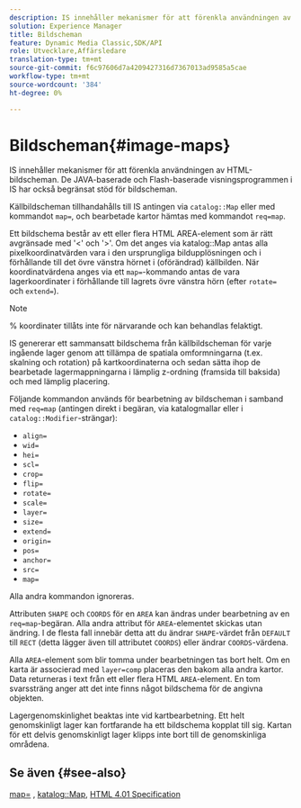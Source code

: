```yaml
---
description: IS innehåller mekanismer för att förenkla användningen av HTML-bildscheman. De JAVA-baserade och Flash-baserade visningsprogrammen i IS har också begränsat stöd för bildscheman.
solution: Experience Manager
title: Bildscheman
feature: Dynamic Media Classic,SDK/API
role: Utvecklare,Affärsledare
translation-type: tm+mt
source-git-commit: f6c97606d7a4209427316d7367013ad9585a5cae
workflow-type: tm+mt
source-wordcount: '384'
ht-degree: 0%

---
```



# Bildscheman{#image-maps}

IS innehåller mekanismer för att förenkla användningen av HTML-bildscheman. De JAVA-baserade och Flash-baserade visningsprogrammen i IS har också begränsat stöd för bildscheman.

Källbildscheman tillhandahålls till IS antingen via `catalog::Map` eller med kommandot `map=`, och bearbetade kartor hämtas med kommandot `req=map`.

Ett bildschema består av ett eller flera HTML AREA-element som är rätt avgränsade med &#39;&lt;&#39; och &#39;>&#39;. Om det anges via katalog::Map antas alla pixelkoordinatvärden vara i den ursprungliga bildupplösningen och i förhållande till det övre vänstra hörnet i (oförändrad) källbilden. När koordinatvärdena anges via ett `map=`-kommando antas de vara lagerkoordinater i förhållande till lagrets övre vänstra hörn (efter `rotate=` och `extend=`).

>[!NOTE]
>
>% koordinater tillåts inte för närvarande och kan behandlas felaktigt.

IS genererar ett sammansatt bildschema från källbildscheman för varje ingående lager genom att tillämpa de spatiala omformningarna (t.ex. skalning och rotation) på kartkoordinaterna och sedan sätta ihop de bearbetade lagermappningarna i lämplig z-ordning (framsida till baksida) och med lämplig placering.

Följande kommandon används för bearbetning av bildscheman i samband med `req=map` (antingen direkt i begäran, via katalogmallar eller i `catalog::Modifier`-strängar):

* `align=`
* `wid=`
* `hei=`
* `scl=`
* `crop=`
* `flip=`
* `rotate=`
* `scale=`
* `layer=`
* `size=`
* `extend=`
* `origin=`
* `pos=`
* `anchor=`
* `src=`
* `map=`

Alla andra kommandon ignoreras.

Attributen `SHAPE` och `COORDS` för en `AREA` kan ändras under bearbetning av en `req=map`-begäran. Alla andra attribut för `AREA`-elementet skickas utan ändring. I de flesta fall innebär detta att du ändrar `SHAPE`-värdet från `DEFAULT` till `RECT` (detta lägger även till attributet `COORDS`) eller ändrar `COORDS`-värdena.

Alla `AREA`-element som blir tomma under bearbetningen tas bort helt. Om en karta är associerad med `layer=comp` placeras den bakom alla andra kartor. Data returneras i text från ett eller flera HTML `AREA`-element. En tom svarssträng anger att det inte finns något bildschema för de angivna objekten.

Lagergenomskinlighet beaktas inte vid kartbearbetning. Ett helt genomskinligt lager kan fortfarande ha ett bildschema kopplat till sig. Kartan för ett delvis genomskinligt lager klipps inte bort till de genomskinliga områdena.

## Se även {#see-also}

[map=](../../../../../is-api/http-ref/image-serving-api-ref/c-http-protocol-reference/c-command-reference/r-map.md#reference-8f96545f196b4b7caa616e15c2363f06) ,  [katalog::Map](/help/aem-is-ir-api/is-api/image-catalog/image-serving-api-ref/c-image-catalog-reference/c-image-svg-data-reference/c-image-data-reference/r-map-cat.md),  [HTML 4.01 Specification](http://www.w3.org/TR/html401/)
